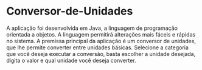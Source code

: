 # Conversor-de-Unidades
A aplicação foi desenvolvida em Java, a linguagem de programação orientada a objetos. A linguagem permitirá alterações mais fáceis e rápidas no sistema. A premissa principal da aplicação é um conversor de unidades, que lhe permite converter entre unidades básicas. Selecione a categoria que você deseja executar a conversão, basta escolher a unidade desejada, digita o valor e qual unidade você deseja converter.
